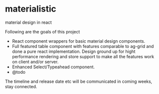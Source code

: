 # materialistic
material design in react

Following are the goals of this project
- React component wrappers for basic material design components.
- Full featured table component with features comparable to ag-grid and done a pure react implementation. Design ground up for hight performance rendering and store support to make all the features work on client and/or server.
- Enhanced Select/Typeahead component.
- @todo


The timeline and release date etc will be communicated in coming weeks, stay connected. 
